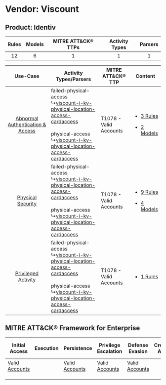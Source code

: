 Vendor: Viscount
================
Product: Identiv
----------------
| Rules | Models | MITRE ATT&CK® TTPs | Activity Types | Parsers |
|:-----:|:------:|:------------------:|:--------------:|:-------:|
|  12   |   6    |         1          |       1        |    1    |

|    Use-Case    | Activity Types/Parsers    | MITRE ATT&CK® TTP          | Content    |
|:----:| ---- | ---- | ---- |
| [Abnormal Authentication & Access](../../../UseCases/uc_abnormal_authentication_&_access.md) |  failed-physical-access<br> ↳[viscount-i-kv-physical-location-access-cardaccess](Ps/pC_viscountikvphysicallocationaccesscardaccess.md)<br><br> physical-access<br> ↳[viscount-i-kv-physical-location-access-cardaccess](Ps/pC_viscountikvphysicallocationaccesscardaccess.md)<br> | T1078 - Valid Accounts<br> | [<ul><li>3 Rules</li></ul><ul><li>2 Models</li></ul>](RM/r_m_viscount_identiv_Abnormal_Authentication_&_Access.md) |
|    [Physical Security](../../../UseCases/uc_physical_security.md)    |  failed-physical-access<br> ↳[viscount-i-kv-physical-location-access-cardaccess](Ps/pC_viscountikvphysicallocationaccesscardaccess.md)<br><br> physical-access<br> ↳[viscount-i-kv-physical-location-access-cardaccess](Ps/pC_viscountikvphysicallocationaccesscardaccess.md)<br> | T1078 - Valid Accounts<br> | [<ul><li>9 Rules</li></ul><ul><li>4 Models</li></ul>](RM/r_m_viscount_identiv_Physical_Security.md)    |
|    [Privileged Activity](../../../UseCases/uc_privileged_activity.md)    |  failed-physical-access<br> ↳[viscount-i-kv-physical-location-access-cardaccess](Ps/pC_viscountikvphysicallocationaccesscardaccess.md)<br><br> physical-access<br> ↳[viscount-i-kv-physical-location-access-cardaccess](Ps/pC_viscountikvphysicallocationaccesscardaccess.md)<br> | T1078 - Valid Accounts<br> | [<ul><li>1 Rules</li></ul>](RM/r_m_viscount_identiv_Privileged_Activity.md)    |

MITRE ATT&CK® Framework for Enterprise
--------------------------------------
| Initial Access                                                      | Execution | Persistence                                                         | Privilege Escalation                                                | Defense Evasion                                                     | Credential Access | Discovery | Lateral Movement | Collection | Command and Control | Exfiltration | Impact |
| ------------------------------------------------------------------- | --------- | ------------------------------------------------------------------- | ------------------------------------------------------------------- | ------------------------------------------------------------------- | ----------------- | --------- | ---------------- | ---------- | ------------------- | ------------ | ------ |
| [Valid Accounts](https://attack.mitre.org/techniques/T1078)<br><br> |           | [Valid Accounts](https://attack.mitre.org/techniques/T1078)<br><br> | [Valid Accounts](https://attack.mitre.org/techniques/T1078)<br><br> | [Valid Accounts](https://attack.mitre.org/techniques/T1078)<br><br> |                   |           |                  |            |                     |              |        |